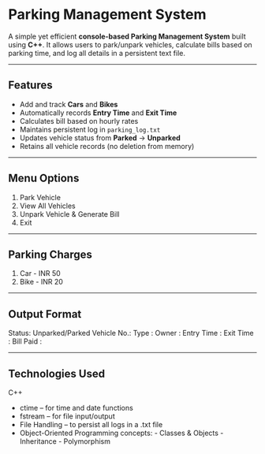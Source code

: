 # Parking Management System 

A simple yet efficient **console-based Parking Management System** built using **C++**. It allows users to park/unpark vehicles, calculate bills based on parking time, and log all details in a persistent text file.

---

## Features

- Add and track **Cars** and **Bikes**
- Automatically records **Entry Time** and **Exit Time**
- Calculates bill based on hourly rates
- Maintains persistent log in `parking_log.txt`
- Updates vehicle status from **Parked** → **Unparked**
- Retains all vehicle records (no deletion from memory)

---

## Menu Options

1. Park Vehicle
2. View All Vehicles
3. Unpark Vehicle & Generate Bill
4. Exit

---

## Parking Charges

1. Car - INR 50
2. Bike - INR 20

---

## Output Format

Status: Unparked/Parked
Vehicle No.: 
Type       :
Owner      : 
Entry Time : 
Exit Time  : 
Bill Paid  : 

---

## Technologies Used

C++ 
- ctime – for time and date functions
- fstream – for file input/output
- File Handling – to persist all logs in a .txt file
- Object-Oriented Programming concepts:
      - Classes & Objects
      - Inheritance
      - Polymorphism
